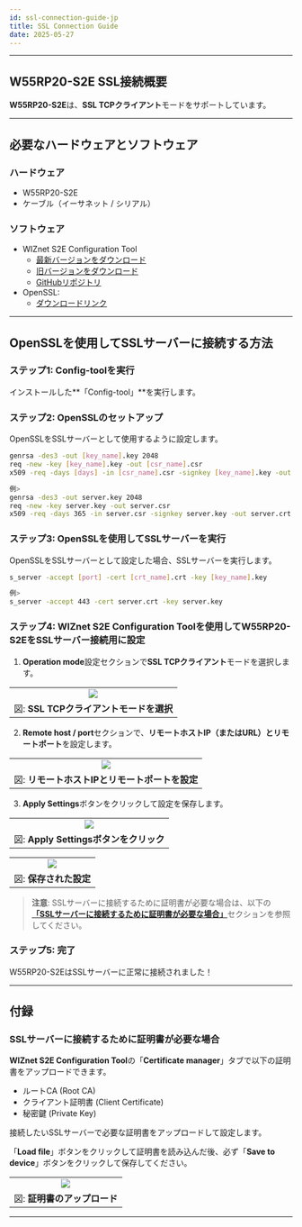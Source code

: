 ```yaml
---
id: ssl-connection-guide-jp  
title: SSL Connection Guide  
date: 2025-05-27  
---
```


-----

## W55RP20-S2E SSL接続概要

**W55RP20-S2E**は、**SSL TCPクライアント**モードをサポートしています。

-----

## 必要なハードウェアとソフトウェア

### ハードウェア
  - W55RP20-S2E  
  - ケーブル（イーサネット / シリアル）  

### ソフトウェア
  - WIZnet S2E Configuration Tool  
    - [最新バージョンをダウンロード](https://github.com/Wiznet/WIZnet-S2E-Tool-GUI/releases/tag/V1.5.0)  
    - [旧バージョンをダウンロード](https://github.com/Wiznet/WIZnet-S2E-Tool-GUI/releases)  
    - [GitHubリポジトリ](https://github.com/Wiznet/WIZnet-S2E-Tool-GUI)  
  - OpenSSL:  
    - [ダウンロードリンク](https://slproweb.com/products/Win32OpenSSL.html)  

-----

## OpenSSLを使用してSSLサーバーに接続する方法

### ステップ1: Config-toolを実行
インストールした**「Config-tool」**を実行します。

### ステップ2: OpenSSLのセットアップ
OpenSSLをSSLサーバーとして使用するように設定します。

```bash
genrsa -des3 -out [key_name].key 2048
req -new -key [key_name].key -out [csr_name].csr
x509 -req -days [days] -in [csr_name].csr -signkey [key_name].key -out [crt_name].crt

例>
genrsa -des3 -out server.key 2048
req -new -key server.key -out server.csr
x509 -req -days 365 -in server.csr -signkey server.key -out server.crt
```

### ステップ3: OpenSSLを使用してSSLサーバーを実行
OpenSSLをSSLサーバーとして設定した場合、SSLサーバーを実行します。

```bash
s_server -accept [port] -cert [crt_name].crt -key [key_name].key

例>
s_server -accept 443 -cert server.crt -key server.key
```

### ステップ4: WIZnet S2E Configuration Toolを使用してW55RP20-S2EをSSLサーバー接続用に設定

1. **Operation mode**設定セクションで**SSL TCPクライアント**モードを選択します。

|                                                                                               |
| :-------------------------------------------------------------------------------------------: |
| ![](/img/products/s2e_module/wiz5xxsr-rp/ssl_connection_guide/select_ssl_tcp_client_mode.png) |
| 図: **SSL TCPクライアントモードを選択**                                                        |

2. **Remote host / port**セクションで、**リモートホストIP（またはURL）**と**リモートポート**を設定します。

|                                                                                                         |
| :-----------------------------------------------------------------------------------------------------: |
| ![](/img/products/s2e_module/wiz5xxsr-rp/ssl_connection_guide/setup_remote_host_ip_and_remote_port.png) |
| 図: **リモートホストIPとリモートポートを設定**                                                          |

3. **Apply Settings**ボタンをクリックして設定を保存します。

|                                                                                                |
| :--------------------------------------------------------------------------------------------: |
| ![](/img/products/s2e_module/wiz5xxsr-rp/ssl_connection_guide/click_apply_settings_button.png) |
| 図: **Apply Settingsボタンをクリック**                                                        |

|                                                                                   |
| :-------------------------------------------------------------------------------: |
| ![](/img/products/s2e_module/wiz5xxsr-rp/ssl_connection_guide/saved_settings.png) |
| 図: **保存された設定**                                                            |

> **注意**: SSLサーバーに接続するために証明書が必要な場合は、以下の[**「SSLサーバーに接続するために証明書が必要な場合」**](#what-if-i-need-certificates-to-connect-to-ssl-server)セクションを参照してください。

### ステップ5: 完了
W55RP20-S2EはSSLサーバーに正常に接続されました！

-----

## 付録

### SSLサーバーに接続するために証明書が必要な場合
**WIZnet S2E Configuration Tool**の「**Certificate manager**」タブで以下の証明書をアップロードできます。
  - ルートCA (Root CA)  
  - クライアント証明書 (Client Certificate)  
  - 秘密鍵 (Private Key)  

接続したいSSLサーバーで必要な証明書をアップロードして設定します。

「**Load file**」ボタンをクリックして証明書を読み込んだ後、必ず「**Save to device**」ボタンをクリックして保存してください。

|                                                                                        |
| :------------------------------------------------------------------------------------: |
| ![](/img/products/s2e_module/wiz5xxsr-rp/ssl_connection_guide/upload_certificates.png) |
| 図: **証明書のアップロード**                                                          |

-----